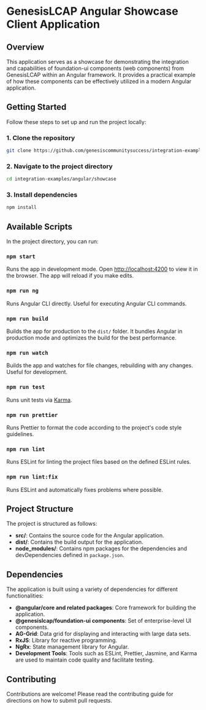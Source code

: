# GenesisLCAP Angular Showcase Client Application

## Overview

This application serves as a showcase for demonstrating the integration and capabilities of foundation-ui components (web components) from GenesisLCAP within an Angular framework. It provides a practical example of how these components can be effectively utilized in a modern Angular application.

## Getting Started

Follow these steps to set up and run the project locally:

### 1. Clone the repository

```bash
git clone https://github.com/genesiscommunitysuccess/integration-examples.git
```

### 2. Navigate to the project directory

```bash
cd integration-examples/angular/showcase
```

### 3. Install dependencies

```bash
npm install
```

## Available Scripts

In the project directory, you can run:

### `npm start`

Runs the app in development mode. Open [http://localhost:4200](http://localhost:4200) to view it in the browser. The app will reload if you make edits.

### `npm run ng`

Runs Angular CLI directly. Useful for executing Angular CLI commands.

### `npm run build`

Builds the app for production to the `dist/` folder. It bundles Angular in production mode and optimizes the build for the best performance.

### `npm run watch`

Builds the app and watches for file changes, rebuilding with any changes. Useful for development.

### `npm run test`

Runs unit tests via [Karma](https://karma-runner.github.io).

### `npm run prettier`

Runs Prettier to format the code according to the project's code style guidelines.

### `npm run lint`

Runs ESLint for linting the project files based on the defined ESLint rules.

### `npm run lint:fix`

Runs ESLint and automatically fixes problems where possible.

## Project Structure

The project is structured as follows:

- **src/**: Contains the source code for the Angular application.
- **dist/**: Contains the build output for the application.
- **node_modules/**: Contains npm packages for the dependencies and devDependencies defined in `package.json`.

## Dependencies

The application is built using a variety of dependencies for different functionalities:

- **@angular/core and related packages**: Core framework for building the application.
- **@genesislcap/foundation-ui components**: Set of enterprise-level UI components.
- **AG-Grid**: Data grid for displaying and interacting with large data sets.
- **RxJS**: Library for reactive programming.
- **NgRx**: State management library for Angular.
- **Development Tools**: Tools such as ESLint, Prettier, Jasmine, and Karma are used to maintain code quality and facilitate testing.

## Contributing

Contributions are welcome! Please read the contributing guide for directions on how to submit pull requests.

<!-- ## License

This project is licensed under the [LICENSE-NAME]. See the [LICENSE.md](LICENSE.md) file for details. -->


